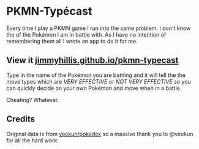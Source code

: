 # PKMN-Typécast

Every time I play a PKMN game I run into the same problem. I don't know the of the Pokémon I am in battle with. As I have no intention of remembering them all I wrote an app to do it for me.

## View it [jimmyhillis.github.io/pkmn-typecast](http://jimmyhillis.github.io/pkmn-typecast/)

Type in the name of the Pokémon you are battling and it will tell the the move types which are _VERY EFFECTIVE_ or _NOT VERY EFFECTIVE_ so you can quickly decide on your own Pokémon and move when in a battle.

Cheating? Whatever.

## Credits

Original data is from [veekun/pokedex](https://github.com/veekun/pokedex) so a massive thank you to @veekun for all the hard work.
